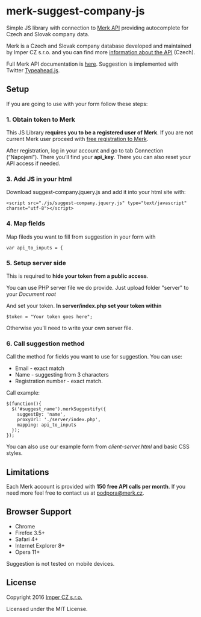 # merk-suggest-company-js

Simple JS library with connection to [Merk API](https://api.merk.cz/docs/) providing autocomplete for Czech and Slovak company data.

Merk is a Czech and Slovak company database developed and maintained by Imper CZ s.r.o. and you can find more [information about the API]( https://www.merk.cz/api-strojovy-pristup/) (Czech).

Full Merk API documentation is [here](https://api.merk.cz/docs/).
Suggestion is implemented with Twitter [Typeahead.js](https://github.com/twitter/typeahead.js).

## Setup
If you are going to use with your form follow these steps: 

### 1. Obtain token to Merk
This JS Library **requires you to be a registered user of Merk**.
If you are not current Merk user proceed with [free registration to Merk](https://www.merk.cz/accounts/register/?utm_source=api_doc&utm_medium=referral&utm_campaign=api). 

After registration, log in your account and go to tab Connection (“Napojení”). 
There you’ll find your **api_key**. There you can also reset your API access if needed. 


### 3. Add JS in your html
Download suggest-company.jquery.js and add it into your html site with: 

	<script src="./js/suggest-company.jquery.js" type="text/javascript" charset="utf-8"></script>


### 4. Map fields
Map fileds you want to fill from suggestion in your form with 


    var api_to_inputs = {

### 5. Setup server side
This is required to **hide your token from a public access**. 

You can use PHP server file we do provide. 
Just upload folder "server" to your *Document root*

And set your token.
**In server/index.php set your token within**

	$token = "Your token goes here";

Otherwise you'll need to write your own server file.

### 6. Call suggestion method

Call the method for fields you want to use for suggestion. 
You can use:

 - Email - exact match 
 - Name - suggesting from 3 characters
 - Registration number - exact match. 

Call example: 

    $(function(){
      $('#suggest_name').merkSuggestify({
        suggestBy: 'name',
        proxyUrl: './server/index.php',
        mapping: api_to_inputs
      });
    });

You can also use our example form from *client-server.html* and basic CSS styles.

## Limitations
Each Merk account is provided with **150 free API calls per month**.
If you need more feel free to contact us at [podpora@merk.cz](mailto:podpora@merk.cz).

## Browser Support

 - Chrome
 - Firefox 3.5+
 - Safari 4+
 - Internet Explorer 8+
 - Opera 11+

Suggestion is not tested on mobile devices.

## License

Copyright 2016 [Imper CZ s.r.o.](https://imper.cz)

Licensed under the MIT License.
